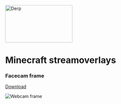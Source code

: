 
<img src="https://logosmarken.com/wp-content/uploads/2020/04/Minecraft-Logo.png" alt="Derp" width="213" height="120">

# Minecraft streamoverlays
### Facecam frame
<a href="Webcamframe.png" download>Download</a>

![Webcam frame](Webcamframe)
